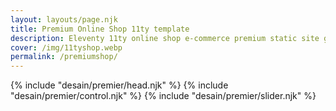 ```yaml
---
layout: layouts/page.njk
title: Premium Online Shop 11ty template
description: Eleventy 11ty online shop e-commerce premium static site generator.
cover: /img/11tyshop.webp
permalink: /premiumshop/
---
```

{% include "desain/premier/head.njk" %}
{% include "desain/premier/control.njk" %}
{% include "desain/premier/slider.njk" %}